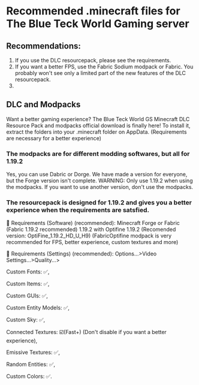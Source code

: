 # Recommended .minecraft files for The Blue Teck World Gaming server

## Recommendations:

1. If you use the DLC resourcepack, please see the requirements.
2. If you want a better FPS, use the Fabric Sodium modpack or Fabric. You probably won't see only a limited part of the new features of the DLC resourcepack.
3. 

## DLC and Modpacks

Want a better gaming experience?
The Blue Teck World GS Minecraft DLC Resource Pack and modpacks official download is finally here!
To install it, extract the folders into your .minecraft folder on AppData. (Requirements are necessary for a better experience)


### The modpacks are for different modding softwares, but all for 1.19.2
Yes, you can use Dabric or Dorge. We have made a version for everyone, but the Forge version isn't complete.
WARNING: Only use 1.19.2 when using the modpacks. If you want to use another version, don't use the modpacks.

### The resourcepack is designed for 1.19.2 and gives you a better experience when the requirements are satsfied.


🚨 Requirements (Software) (recommended): Minecraft Forge or Fabric (Fabric 1.19.2 recommended) 1.19.2 with Optifine 1.19.2 (Recomended version: OptiFine_1.19.2_HD_U_H9) (FabricOptifine modpack is very recommended for FPS, better experience, custom textures and more)


🚨 Requirements (Settings) (recommended): Options...>Video Settings...>Quality...> 

Custom Fonts: ✅,

Custom Items: ✅, 

Custom GUIs: ✅, 

Custom Entity Models: ✅, 

Custom Sky: ✅, 

Connected Textures: ☑️(Fast+) (Don't disable if you want a better experience),

Emissive Textures: ✅, 

Random Entities: ✅, 

Custom Colors: ✅.
